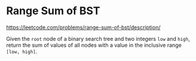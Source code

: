 # Range Sum of BST

https://leetcode.com/problems/range-sum-of-bst/description/

Given the `root` node of a binary search tree and two integers `low` and `high`, return the sum of values of all nodes with a value in the inclusive range `[low, high]`.
